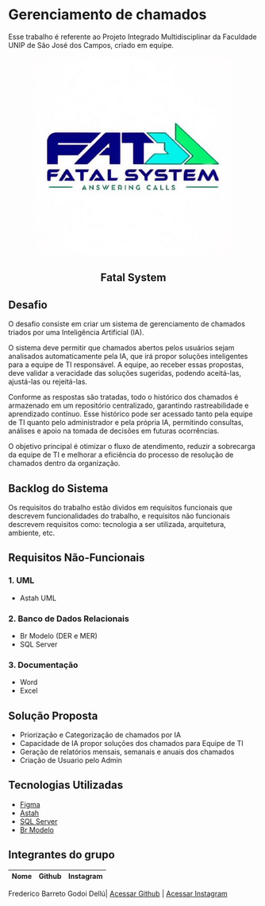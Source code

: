 # Gerenciamento de chamados

Esse trabalho é referente ao Projeto Integrado Multidisciplinar da Faculdade UNIP de São José dos Campos, criado em equipe.

<p align="center">
      <img src="img/203549358.jpg" alt="logo da Fatal System" width="400">
      <h2 align="center"> Fatal System</h2>

## Desafio <a id="desafio"></a>
O desafio consiste em criar um sistema de gerenciamento de chamados triados por uma Inteligência Artificial (IA).

O sistema deve permitir que chamados abertos pelos usuários sejam analisados automaticamente pela IA, que irá propor soluções inteligentes para a equipe de TI responsável. A equipe, ao receber essas propostas, deve validar a veracidade das soluções sugeridas, podendo aceitá-las, ajustá-las ou rejeitá-las.

Conforme as respostas são tratadas, todo o histórico dos chamados é armazenado em um repositório centralizado, garantindo rastreabilidade e aprendizado contínuo. Esse histórico pode ser acessado tanto pela equipe de TI quanto pelo administrador e pela própria IA, permitindo consultas, análises e apoio na tomada de decisões em futuras ocorrências.

O objetivo principal é otimizar o fluxo de atendimento, reduzir a sobrecarga da equipe de TI e melhorar a eficiência do processo de resolução de chamados dentro da organização.


## Backlog do Sistema
Os requisitos do trabalho estão dividos em requisitos funcionais que descrevem funcionalidades do trabalho, e requisitos não funcionais descrevem requisitos como: tecnologia a ser utilizada, arquitetura, ambiente, etc. 


## Requisitos Não-Funcionais
### 1. UML

* Astah UML

### 2. Banco de Dados Relacionais
* Br Modelo (DER e MER)
* SQL Server

### 3. Documentação
* Word
* Excel

## Solução Proposta
* Priorização e Categorização de chamados por IA
* Capacidade de IA propor soluções dos chamados para Equipe de TI
* Geração de relatórios mensais, semanais e anuais dos chamados
* Criação de Usuario pelo Admin


## Tecnologias Utilizadas
* [Figma](https://www.figma.com/)
* [Astah](https://astah.net/)
* [SQL Server](https://www.microsoft.com/pt-br/sql-server/sql-server-downloads)
* [Br Modelo](https://www.brmodeloweb.com/lang/pt-br/index.html)


## Integrantes do grupo

Nome | Github | Instagram
------------ | ------------- | -----------

Frederico Barreto Godoi Dellú| [Acessar Github](https://github.com/Fredeavatar) | [Acessar Instagram](https://www.instagram.com/fredericodellu_?igsh=MXcwa3d0djQzZzZ5MQ==)
